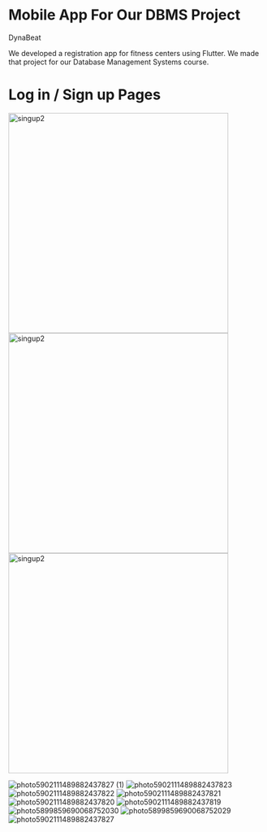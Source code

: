 # Mobile App For Our DBMS Project

DynaBeat

We developed a registration app for fitness centers using Flutter. 
We made that project for our Database Management Systems course. 

# Log in / Sign up Pages

<img width="433" alt="singup2" src="https://user-images.githubusercontent.com/74659903/151166324-8cdec2a4-62f8-4811-9f8e-c015197a515f.png">

<img width="433" alt="singup2" src="https://user-images.githubusercontent.com/74659903/151166439-9a9912a9-c330-4107-b8c0-d4847350a6b3.png">

<img width="433" alt="singup2" src="https://user-images.githubusercontent.com/74659903/151166513-eafebe02-d900-4d8b-9c9c-2111251dbc86.png">

![photo5902111489882437827 (1)](https://user-images.githubusercontent.com/74659903/151167717-34dbbd75-24a3-43d4-a0cd-cdc434109a60.jpg)
![photo5902111489882437823](https://user-images.githubusercontent.com/74659903/151167725-38c50f57-1f6e-4b6a-b8c8-ec70ff2db2bd.jpg)
![photo5902111489882437822](https://user-images.githubusercontent.com/74659903/151167729-1daf4480-a53a-40c3-99c7-37b0946f5469.jpg)
![photo5902111489882437821](https://user-images.githubusercontent.com/74659903/151167730-a0df4dc2-1f71-4cb3-b3fc-32e07e0484f7.jpg)
![photo5902111489882437820](https://user-images.githubusercontent.com/74659903/151167732-d6d098d8-fb71-40cc-9e41-aa3de70ba0b4.jpg)
![photo5902111489882437819](https://user-images.githubusercontent.com/74659903/151167734-f112f11f-773f-4889-8971-02e2540cee43.jpg)
![photo5899859690068752030](https://user-images.githubusercontent.com/74659903/151167738-d07ef775-3115-4871-8277-44227222b970.jpg)
![photo5899859690068752029](https://user-images.githubusercontent.com/74659903/151167742-ee005b10-47f9-44c8-81a6-f987933db2cf.jpg)
![photo5902111489882437827](https://user-images.githubusercontent.com/74659903/151167744-fdfd5b8c-43ec-47f9-b108-c7a116e8f501.jpg)

